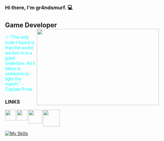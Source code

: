 

### Hi there, I'm gr4ndsmurf. :computer:

## Game Developer <img src="https://media.giphy.com/media/v1.Y2lkPTc5MGI3NjExMGJpNG80ZHB4cDc3NXVkY2E5N283bndocXV3ZW9vaTdpNGFkc2dzdSZlcD12MV9pbnRlcm5hbF9naWZfYnlfaWQmY3Q9Zw/fwoOoDZpEpdQewQdRR/giphy.gif" align="right" width="400" height="250">

<font color="cyan">:fire: “The only truth I found is that the world we live in is a giant tinderbox. All it takes is someone to light the match.” - Captain Price</font> 


### LINKS

[<img  width="35" src="https://static.itch.io/images/app-icon.svg" align="left" />][itchdotio]
[<img  width="35" src="https://about.twitter.com/content/dam/about-twitter/x/brand-toolkit/logo-black.png.twimg.1920.png" align="left" />][twitter]
[<img  width="45" src="https://content.linkedin.com/content/dam/me/business/en-us/amp/brand-site/v2/bg/LI-Bug.svg.original.svg" align="left" />][linkedin]
[<img  width="55" src="https://pages.github.com/images/logo.svg" align="center" />][githubpages]

[![My Skills](https://skillicons.dev/icons?i=unity,cs,blender,ps,git)](https://gr4ndsmurf.github.io/)

<br />

[itchdotio]: https://gr4ndsmurf.itch.io
[twitter]: https://twitter.com/gr4ndsmurf
[linkedin]: https://www.linkedin.com/in/akinhaydaroglu/
[githubpages]: https://gr4ndsmurf.github.io
